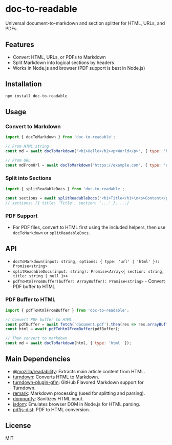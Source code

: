 # doc-to-readable

Universal document-to-markdown and section splitter for HTML, URLs, and PDFs.

## Features
- Convert HTML, URLs, or PDFs to Markdown
- Split Markdown into logical sections by headers
- Works in Node.js and browser (PDF support is best in Node.js)

## Installation
```sh
npm install doc-to-readable
```

## Usage

### Convert to Markdown
```js
import { docToMarkdown } from 'doc-to-readable';

// From HTML string
const md = await docToMarkdown('<h1>Hello</h1><p>World</p>', { type: 'html' });

// From URL
const mdFromUrl = await docToMarkdown('https://example.com', { type: 'url' });
```


### Split into Sections
```js
import { splitReadableDocs } from 'doc-to-readable';

const sections = await splitReadableDocs('<h1>Title</h1>\n<p>Content</p>');
// sections: [{ title: 'Title', section: '...' }, ...]
```

### PDF Support
- For PDF files, convert to HTML first using the included helpers, then use `docToMarkdown` or `splitReadableDocs`.

## API
- `docToMarkdown(input: string, options: { type: 'url' | 'html' }): Promise<string>`
- `splitReadableDocs(input: string): Promise<Array<{ section: string, title: string | null }>>`
- `pdfToHtmlFromBuffer(buffer: ArrayBuffer): Promise<string>` - Convert PDF buffer to HTML

### PDF Buffer to HTML
```js
import { pdfToHtmlFromBuffer } from 'doc-to-readable';

// Convert PDF buffer to HTML
const pdfBuffer = await fetch('document.pdf').then(res => res.arrayBuffer());
const html = await pdfToHtmlFromBuffer(pdfBuffer);

// Then convert to markdown
const md = await docToMarkdown(html, { type: 'html' });
```

## Main Dependencies
- [@mozilla/readability](https://github.com/mozilla/readability): Extracts main article content from HTML.
- [turndown](https://github.com/mixmark-io/turndown): Converts HTML to Markdown.
- [turndown-plugin-gfm](https://github.com/domchristie/turndown-plugin-gfm): GitHub Flavored Markdown support for Turndown.
- [remark](https://github.com/remarkjs/remark): Markdown processing (used for splitting and parsing).
- [dompurify](https://github.com/cure53/DOMPurify): Sanitizes HTML input.
- [jsdom](https://github.com/jsdom/jsdom): Emulates browser DOM in Node.js for HTML parsing.
- [pdfjs-dist](https://github.com/mozilla/pdfjs-dist): PDF to HTML conversion.

## License
MIT 